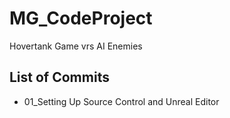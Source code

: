# MG_CodeProject
Hovertank Game vrs AI Enemies

## List of Commits

* 01_Setting Up Source Control and Unreal Editor
